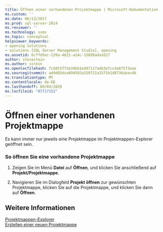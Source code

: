 ```yaml
---
title: Öffnen einer vorhandenen Projektmappe | Microsoft-Dokumentation
ms.custom: ''
ms.date: 06/13/2017
ms.prod: sql-server-2014
ms.reviewer: ''
ms.technology: ssms
ms.topic: conceptual
helpviewer_keywords:
- opening solutions
- solutions [SQL Server Management Studio], opening
ms.assetid: 6cffd5ec-239a-4b21-a14c-15899ada3d27
author: stevestein
ms.author: sstein
ms.openlocfilehash: fcb855ffda34bb1e407117a4b3efcc4a875f3aae
ms.sourcegitcommit: ad4d92dce894592a259721a1571b1d8736abacdb
ms.translationtype: MT
ms.contentlocale: de-DE
ms.lasthandoff: 08/04/2020
ms.locfileid: "87717152"
---
```

# <a name="open-an-existing-solution"></a>Öffnen einer vorhandenen Projektmappe
  Es kann immer nur jeweils eine Projektmappe im Projektmappen-Explorer geöffnet sein.  
  
### <a name="to-open-an-existing-solution"></a>So öffnen Sie eine vorhandene Projektmappe  
  
1.  Zeigen Sie im Menü **Datei** auf **Öffnen**, und klicken Sie anschließend auf **Projekt/Projektmappe**.  
  
2.  Navigieren Sie im Dialogfeld **Projekt öffnen** zur gewünschten Projektmappe, klicken Sie auf die Projektmappe, und klicken Sie dann auf **Öffnen**.  
  
## <a name="see-also"></a>Weitere Informationen  
 [Projektmappen-Explorer](solution-explorer.md)   
 [Erstellen einer neuen Projektmappe](create-a-new-solution.md)  
  
  
